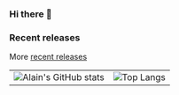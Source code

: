 ### Hi there 👋

<!--
**asaintsever/asaintsever** is a ✨ _special_ ✨ repository because its `README.md` (this file) appears on your GitHub profile.

Here are some ideas to get you started:

- 🔭 I’m currently working on ...
- 🌱 I’m currently learning ...
- 👯 I’m looking to collaborate on ...
- 🤔 I’m looking for help with ...
- 💬 Ask me about ...
- 📫 How to reach me: ...
- 😄 Pronouns: ...
- ⚡ Fun fact: ...
-->

### Recent releases
<!-- recent_releases starts -->

<!-- recent_releases ends -->
More [recent releases](https://github.com/asaintsever/asaintsever/blob/main/releases.md)

<table><tr><td valign="top">
<img src="https://github-readme-stats.vercel.app/api?username=asaintsever&count_private=true&show_icons=true&theme=transparent" alt="Alain's GitHub stats">
</td><td valign="top">
<img src="https://github-readme-stats.vercel.app/api/top-langs/?username=asaintsever&langs_count=10&layout=compact" alt="Top Langs">
</td></tr></table>
